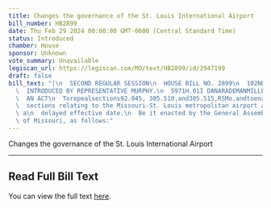 ```yaml
---
title: Changes the governance of the St. Louis International Airport
bill_number: HB2899
date: Thu Feb 29 2024 00:00:00 GMT-0600 (Central Standard Time)
status: Introduced
chamber: House
sponsor: Unknown
vote_summary: Unavailable
legiscan_url: https://legiscan.com/MO/text/HB2899/id/2947199
draft: false
bill_text: "|\n  SECOND REGULAR SESSION\n  HOUSE BILL NO. 2899\n  102ND GENERAL ASSEMBLY\n\
  \  INTRODUCED BY REPRESENTATIVE MURPHY.\n  5971H.01I DANARADEMANMILLER,ChiefClerk\n\
  \  AN ACT\n  Torepealsections92.045, 305.510,and305.515,RSMo,andtoenactinlieuthereoffournew\n\
  \  sections relating to the Missouri-St. Louis metropolitan airport authority, with\
  \ a\n  delayed effective date.\n  Be it enacted by the General Assembly of the state\
  \ of Missouri, as follows:"
---
```

Changes the governance of the St. Louis International Airport

---

## Read Full Bill Text

You can view the full text [here](https://legiscan.com/MO/text/HB2899/id/2947199).
